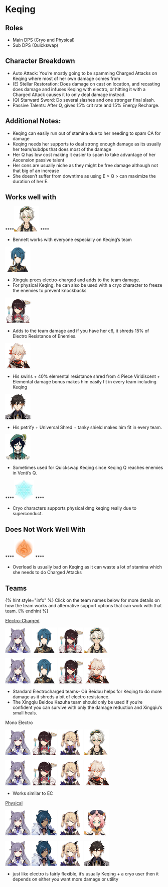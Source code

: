 # Keqing

## **Roles**

* Main DPS \(Cryo and Physical\)
* Sub DPS \(Quickswap\)

## **Character Breakdown**

* Auto Attack: You’re mostly going to be spamming Charged Attacks on Keqing where most of her own damage comes from
* \(E\) Stellar Restoration: Does damage on cast on location, and recasting does damage and infuses Keqing with electro, or hitting it with a Charged Attack causes it to only deal damage instead.
* \(Q\) Starward Sword: Do several slashes and one stronger final slash.
* Passive Talents: After Q, gives 15% crit rate and 15% Energy Recharge.

## **Additional Notes:**

* Keqing can easily run out of stamina due to her needing to spam CA for damage
* Keqing needs her supports to deal strong enough damage as its usually her team/subdps that does most of the damage
* Her Q has low cost making it easier to spam to take advantage of her Ascension passive talent
* Her cons are usually niche as they might be free damage although not that big of an increase
* She doesn’t suffer from downtime as using E &gt; Q &gt; can maximize the duration of her E.

## **Works well with**

\*\*\*\*![](../../.gitbook/assets/ui_avataricon_bennett.png) ****

* Bennett works with everyone especially on Keqing’s team

![](../../.gitbook/assets/ui_avataricon_xingqiu.png) 

* Xingqiu procs electro-charged and adds to the team damage.
* For physical Keqing, he can also be used with a cryo character to freeze the enemies to prevent knockbacks

![](../../.gitbook/assets/ui_avataricon_beidou.png) 

* Adds to the team damage and if you have her c6, it shreds 15% of Electro Resistance of Enemies.

![](../../.gitbook/assets/ui_avataricon_kazuha.png) 

* His swirls + 40% elemental resistance shred from 4 Piece Viridiscent + Elemental damage bonus makes him easily fit in every team including Keqing

![](../../.gitbook/assets/ui_avataricon_zhongli.png) 

* His petrify + Universal Shred + tanky shield makes him fit in every team.

![](../../.gitbook/assets/ui_avataricon_venti.png) 

* Sometimes used for Quickswap Keqing since Keqing Q reaches enemies in Venti’s Q.

\*\*\*\*![](../../.gitbook/assets/element_cryo.webp) ****

* Cryo characters supports physical dmg keqing really due to superconduct.

## **Does Not Work Well With**

\*\*\*\*![](../../.gitbook/assets/element_pyro.webp) ****

* Overload is usually bad on Keqing as it can waste a lot of stamina which she needs to do Charged Attacks

## Teams

{% hint style="info" %}
Click on the team names below for more details on how the team works and alternative support options that can work with that team.
{% endhint %}

[Electro-Charged](../../teams/electro-charged.md)

![](../../.gitbook/assets/ui_avataricon_keqing.png) ![](../../.gitbook/assets/ui_avataricon_xingqiu.png) ![](../../.gitbook/assets/ui_avataricon_beidou.png) ![](../../.gitbook/assets/ui_avataricon_bennett.png) 

![](../../.gitbook/assets/ui_avataricon_keqing.png) ![](../../.gitbook/assets/ui_avataricon_xingqiu.png) ![](../../.gitbook/assets/ui_avataricon_beidou.png) ![](../../.gitbook/assets/ui_avataricon_kazuha.png) 

* Standard Electrocharged teams- C6 Beidou helps for Keqing to do more damage as it shreds a bit of electro resistance.
* The Xingqiu Beidou Kazuha team should only be used if you’re confident you can survive with only the damage reduction and Xingqiu’s small heals.

Mono Electro

![](../../.gitbook/assets/ui_avataricon_keqing.png) ![](../../.gitbook/assets/ui_avataricon_beidou.png) ![](../../.gitbook/assets/ui_avataricon_fischl.png) ![](../../.gitbook/assets/ui_avataricon_bennett.png) 

![](../../.gitbook/assets/ui_avataricon_keqing.png) ![](../../.gitbook/assets/ui_avataricon_beidou.png) ![](../../.gitbook/assets/ui_avataricon_fischl.png) ![](../../.gitbook/assets/ui_avataricon_kazuha.png) 

* Works similar to EC

[Physical](../../teams/physical.md)

![](../../.gitbook/assets/ui_avataricon_keqing.png) ![](../../.gitbook/assets/ui_avataricon_kaeya.png) ![](../../.gitbook/assets/ui_avataricon_fischl.png) ![](../../.gitbook/assets/ui_avataricon_diona.png) 

![](../../.gitbook/assets/ui_avataricon_keqing.png) ![](../../.gitbook/assets/ui_avataricon_kaeya.png) ![](../../.gitbook/assets/ui_avataricon_fischl.png) ![](../../.gitbook/assets/ui_avataricon_zhongli.png) 

*  just like electro is fairly flexible, it’s usually Keqing + a cryo user then it depends on either you want more damage or utility

